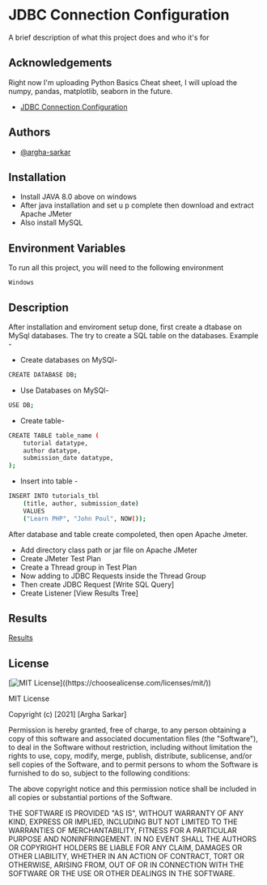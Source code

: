   
# JDBC Connection Configuration

A brief description of what this project does and who it's for


## Acknowledgements
Right now I'm uploading Python Basics Cheat sheet, I will upload the numpy,
pandas, matplotlib, seaborn in the future.

 - [JDBC Connection Configuration](https://github.com/argha-sarkar/JMeter-Project/tree/main/JDBC%20Connection%20Configuration)
 
## Authors

- [@argha-sarkar](https://github.com/argha-sarkar)

  
## Installation

- Install JAVA 8.0 above on windows
- After java installation and set u p complete then download and extract Apache JMeter
- Also install MySQL

    
## Environment Variables

To run all this project, you will need to the following environment 

`Windows`
  
## Description

After installation and enviroment setup done, first create a dtabase on MySql databases. The try to create a SQL table on the databases. Example -

- Create databases on MySQl-
```bash
CREATE DATABASE DB;
```

- Use Databases on MySQl-
```bash
USE DB;
```

- Create table-

```bash
CREATE TABLE table_name (
    tutorial datatype,
    author datatype,
    submission_date datatype,
);
```

- Insert into table - 
```bash
INSERT INTO tutorials_tbl 
    (title, author, submission_date)
    VALUES
    ("Learn PHP", "John Poul", NOW());
```

After database and table create compoleted, then open Apache Jmeter.
- Add directory class path or jar file on Apache JMeter
- Create JMeter Test Plan
- Create a Thread group in Test Plan
- Now adding to JDBC Requests inside the Thread Group
- Then create JDBC Request [Write SQL Query]
- Create Listener [View Results Tree]

## Results
[Results](https://raw.githubusercontent.com/argha-sarkar/JMeter-Project/main/JDBC%20Connection%20Configuration/img/Result.png)
  
## License

[![MIT License](https://img.shields.io/apm/l/atomic-design-ui.svg?)]((https://choosealicense.com/licenses/mit/))


MIT License

Copyright (c) [2021] [Argha Sarkar]

Permission is hereby granted, free of charge, to any person obtaining a copy
of this software and associated documentation files (the "Software"), to deal
in the Software without restriction, including without limitation the rights
to use, copy, modify, merge, publish, distribute, sublicense, and/or sell
copies of the Software, and to permit persons to whom the Software is
furnished to do so, subject to the following conditions:

The above copyright notice and this permission notice shall be included in all
copies or substantial portions of the Software.

THE SOFTWARE IS PROVIDED "AS IS", WITHOUT WARRANTY OF ANY KIND, EXPRESS OR
IMPLIED, INCLUDING BUT NOT LIMITED TO THE WARRANTIES OF MERCHANTABILITY,
FITNESS FOR A PARTICULAR PURPOSE AND NONINFRINGEMENT. IN NO EVENT SHALL THE
AUTHORS OR COPYRIGHT HOLDERS BE LIABLE FOR ANY CLAIM, DAMAGES OR OTHER
LIABILITY, WHETHER IN AN ACTION OF CONTRACT, TORT OR OTHERWISE, ARISING FROM,
OUT OF OR IN CONNECTION WITH THE SOFTWARE OR THE USE OR OTHER DEALINGS IN THE
SOFTWARE.
  
